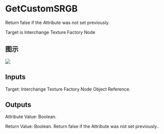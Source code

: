 # GetCustomSRGB

Return false if the Attribute was not set previously.

Target is Interchange Texture Factory Node

## 图示

![]($-20221218-19344994.png)

## Inputs

Target: Interchange Texture Factory Node Object Reference.  

## Outputs

Attribute Value: Boolean.

Return Value: Boolean. Return false if the Attribute was not set previously..


